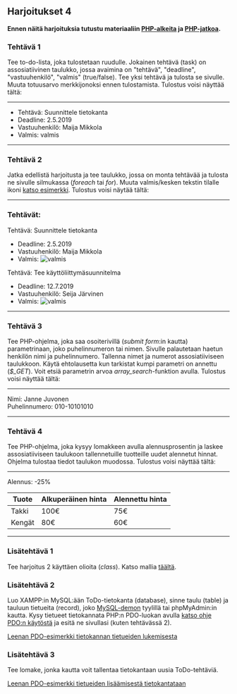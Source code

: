 ## Harjoitukset 4

**Ennen näitä harjoituksia tutustu materiaaliin [PHP-alkeita](./php-alkeet.html) ja [PHP-jatkoa](./php-jatko.html).**

### Tehtävä 1

Tee to-do-lista, joka tulostetaan ruudulle. Jokainen tehtävä (task) on assosiatiivinen taulukko, jossa avaimina on "tehtävä", "deadline", "vastuuhenkilö", "valmis" (true/false). Tee yksi tehtävä ja tulosta se sivulle. Muuta totuusarvo merkkijonoksi ennen tulostamista. Tulostus voisi näyttää tältä:

---

- Tehtävä: Suunnittele tietokanta
- Deadline: 2.5.2019
- Vastuuhenkilö: Maija Mikkola
- Valmis: valmis

---

### Tehtävä 2

Jatka edellistä harjoitusta ja tee taulukko, jossa on monta tehtävää ja tulosta ne sivulle silmukassa (*foreach* tai *for*). Muuta valmis/kesken tekstin tilalle ikoni [katso esimerkki](https://www.w3schools.com/charsets/ref_utf_dingbats.asp). Tulostus voisi näytää tältä:

---

### Tehtävät:

Tehtävä: Suunnittele tietokanta
- Deadline: 2.5.2019
- Vastuuhenkilö: Maija Mikkola
- Valmis: ![valmis](./img/ok.PNG)

Tehtävä: Tee käyttöliittymäsuunnitelma
- Deadline: 12.7.2019
- Vastuuhenkilö: Seija Järvinen
- Valmis: ![valmis](./img/NOK.PNG)

---

### Tehtävä 3

Tee PHP-ohjelma, joka saa osoiterivillä (*submit form*:in kautta) parametrinaan, joko puhelinnumeron tai nimen. Sivulle palautetaan haetun henkilön nimi ja puhelinnumero. Tallenna nimet ja numerot assosiatiiviseen taulukkoon. Käytä ehtolausetta kun tarkistat kumpi parametri on annettu  (*$_GET*). Voit etsiä parametrin arvoa *array_search*-funktion avulla.
Tulostus voisi näyttää tältä:

---

Nimi: Janne Juvonen <br>
Puhelinnumero: 010-10101010

---

### Tehtävä 4

Tee PHP-ohjelma, joka kysyy lomakkeen avulla alennusprosentin ja laskee assosiatiiviseen taulukoon tallennetuille tuotteille uudet alennetut hinnat. Ohjelma tulostaa tiedot taulukon muodossa. Tulostus voisi näyttää tältä:

---

Alennus: -25%

| Tuote  | Alkuperäinen hinta | Alennettu hinta |
| --- | --- | --- |
| Takki  | 100€  | 75€ |
| Kengät  | 80€  | 60€ |

---

### Lisätehtävä 1

Tee harjoitus 2 käyttäen olioita (*class*). Katso mallia [täältä](./php-luokat.html).

### Lisätehtävä 2

Luo XAMPP:in MySQL:ään ToDo-tietokanta (database), sinne taulu (table) ja tauluun tietueita (record), joko [MySQL-demon](https://otredu.github.io/js-php/mysql.html) tyylillä tai phpMyAdmin:in kautta. Kysy tietueet tietokannata PHP:n PDO-luokan avulla [katso ohje PDO:n käytöstä](http://www.leeniemi.net/sasp18/index.php?sivu=phpm15) ja esitä ne sivullasi (kuten tehtävässä 2).

[Leenan PDO-esimerkki tietokannan tietueiden lukemisesta](http://www.leeniemi.net/sasp18/index.php?sivu=pdemo14)

### Lisätehtävä 3

Tee lomake, jonka kautta voit tallentaa tietokantaan uusia ToDo-tehtäviä.

[Leenan PDO-esimerkki tietueiden lisäämisestä tietokantataan](http://www.leeniemi.net/sasp18/index.php?sivu=pdemo15)